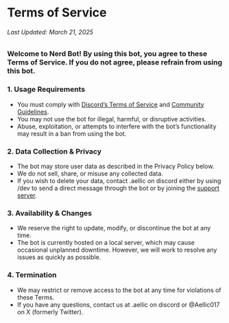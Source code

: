 # Terms of Service
###### Last Updated: March 21, 2025

### Welcome to Nerd Bot! By using this bot, you agree to these Terms of Service. If you do not agree, please refrain from using this bot.

### 1. Usage Requirements
- You must comply with [Discord’s Terms of Service](https://discord.com/terms) and [Community Guidelines](https://discord.com/guidelines).
- You may not use the bot for illegal, harmful, or disruptive activities.
- Abuse, exploitation, or attempts to interfere with the bot’s functionality may result in a ban from using the bot.
### 2. Data Collection & Privacy
- The bot may store user data as described in the Privacy Policy below.
- We do not sell, share, or misuse any collected data.
- If you wish to delete your data, contact .aellic on discord either by using /dev to send a direct message through the bot or by joining the [support server](https://discord.gg/cqAJZr2DyH).
### 3. Availability & Changes
- We reserve the right to update, modify, or discontinue the bot at any time.
- The bot is currently hosted on a local server, which may cause occasional unplanned downtime. However, we will work to resolve any issues as quickly as possible.
### 4. Termination
- We may restrict or remove access to the bot at any time for violations of these Terms.
- If you have any questions, contact us at .aellic on discord or @Aellic017 on X (formerly Twitter).
